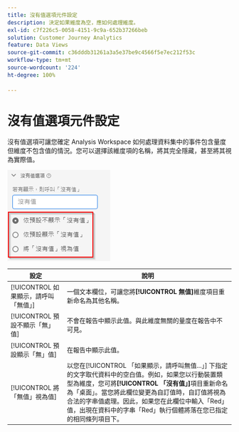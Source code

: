 ```yaml
---
title: 沒有值選項元件設定
description: 決定如果維度為空，應如何處理維度。
exl-id: c7f226c5-0058-4151-9c9a-652b37266beb
solution: Customer Journey Analytics
feature: Data Views
source-git-commit: c36dddb31261a3a5e37be9c4566f5e7ec212f53c
workflow-type: tm+mt
source-wordcount: '224'
ht-degree: 100%

---
```


# 沒有值選項元件設定

沒有值選項可讓您確定 Analysis Workspace 如何處理資料集中的事件包含量度但維度不包含值的情況。您可以選擇該維度項的名稱，將其完全隱藏，甚至將其視為實際值。

![沒有值選項](../assets/no-value-options.png)

| 設定 | 說明 |
| --- | --- |
| [!UICONTROL 如果顯示，請呼叫「無值」] | 一個文本欄位，可讓您將&#x200B;**[!UICONTROL 無值]**&#x200B;維度項目重新命名為其他名稱。 |
| [!UICONTROL 預設不顯示「無」值] | 不會在報告中顯示此值。與此維度無關的量度在報告中不可見。 |
| [!UICONTROL 預設顯示「無」值] | 在報告中顯示此值。 |
| [!UICONTROL 將「無值」視為值] | 以您在[!UICONTROL 「如果顯示，請呼叫無值...」] 下指定的文字取代資料中的空白值。例如，如果您以行動裝置類型為維度，您可將&#x200B;**[!UICONTROL 「沒有值」]**&#x200B;項目重新命名為「桌面」。當您將此欄位變更為自訂值時，自訂值將視為合法的字串值處理。因此，如果您在此欄位中輸入「Red」值，出現在資料中的字串「Red」執行個體將落在您已指定的相同條列項目下。 |
